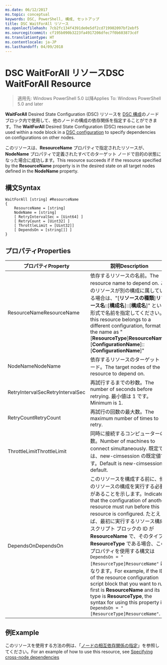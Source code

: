 ```yaml
---
ms.date: 06/12/2017
ms.topic: conceptual
keywords: DSC, PowerShell, 構成, セットアップ
title: DSC WaitForAll リソース
ms.openlocfilehash: 7cb2fc134f4391de0e5df2cd719902097bf2ebf5
ms.sourcegitcommit: cf195b090b3223fa4917206dfec7f0b603873cdf
ms.translationtype: HT
ms.contentlocale: ja-JP
ms.lasthandoff: 04/09/2018
---
```

# <a name="dsc-waitforall-resource"></a><span data-ttu-id="b2d2a-103">DSC WaitForAll リソース</span><span class="sxs-lookup"><span data-stu-id="b2d2a-103">DSC WaitForAll Resource</span></span>

> <span data-ttu-id="b2d2a-104">適用先: Windows PowerShell 5.0 以降</span><span class="sxs-lookup"><span data-stu-id="b2d2a-104">Applies To: Windows PowerShell 5.0 and later</span></span>

<span data-ttu-id="b2d2a-105">**WaitForAll** Desired State Configuration (DSC) リソースを [DSC 構成](configurations.md)のノード ブロック内で使用して、他のノードの構成の依存関係を指定することができます。</span><span class="sxs-lookup"><span data-stu-id="b2d2a-105">The **WaitForAll** Desired State Configuration (DSC) resource can be used within a node block in a [DSC configuration](configurations.md) to specify dependencies on configurations on other nodes.</span></span>

<span data-ttu-id="b2d2a-106">このリソースは、**ResourceName** プロパティで指定されたリソースが、 **NodeName** プロパティで定義されたすべてのターゲット ノードで目的の状態になった場合に成功します。</span><span class="sxs-lookup"><span data-stu-id="b2d2a-106">This resource succeeds if if the resource specified by the **ResourceName** property is in the desired state on all target nodes defined in the **NodeName** property.</span></span>


## <a name="syntax"></a><span data-ttu-id="b2d2a-107">構文</span><span class="sxs-lookup"><span data-stu-id="b2d2a-107">Syntax</span></span>

```
WaitForAll [string] #ResourceName
{
    ResourceName = [string]
    NodeName = [string]
    [ RetryIntervalSec = [Uint64] ]
    [ RetryCount = [Uint32] ]
    [ ThrottleLimit = [Uint32]]
    [ DependsOn = [string[]] ]
}
```

## <a name="properties"></a><span data-ttu-id="b2d2a-108">プロパティ</span><span class="sxs-lookup"><span data-stu-id="b2d2a-108">Properties</span></span>

|  <span data-ttu-id="b2d2a-109">プロパティ</span><span class="sxs-lookup"><span data-stu-id="b2d2a-109">Property</span></span>  |  <span data-ttu-id="b2d2a-110">説明</span><span class="sxs-lookup"><span data-stu-id="b2d2a-110">Description</span></span>   |
|---|---|
| <span data-ttu-id="b2d2a-111">ResourceName</span><span class="sxs-lookup"><span data-stu-id="b2d2a-111">ResourceName</span></span>| <span data-ttu-id="b2d2a-112">依存するリソースの名前。</span><span class="sxs-lookup"><span data-stu-id="b2d2a-112">The resource name to depend on.</span></span> <span data-ttu-id="b2d2a-113">このリソースが別の構成に属している場合は、"[__リソースの種類__]__リソース名__::[__構成名__]::[__構成名__]" という形式で名前を指定してください。</span><span class="sxs-lookup"><span data-stu-id="b2d2a-113">If this resource belongs to a different configuration, format the name as "[__ResourceType__]__ResourceName__::[__ConfigurationName__]::[__ConfigurationName__]"</span></span>|
| <span data-ttu-id="b2d2a-114">NodeName</span><span class="sxs-lookup"><span data-stu-id="b2d2a-114">NodeName</span></span>| <span data-ttu-id="b2d2a-115">依存するリソースのターゲット ノード。</span><span class="sxs-lookup"><span data-stu-id="b2d2a-115">The target nodes of the resource to depend on.</span></span>|
| <span data-ttu-id="b2d2a-116">RetryIntervalSec</span><span class="sxs-lookup"><span data-stu-id="b2d2a-116">RetryIntervalSec</span></span>| <span data-ttu-id="b2d2a-117">再試行するまでの秒数。</span><span class="sxs-lookup"><span data-stu-id="b2d2a-117">The number of seconds before retrying.</span></span> <span data-ttu-id="b2d2a-118">最小値は 1 です。</span><span class="sxs-lookup"><span data-stu-id="b2d2a-118">Minimum is 1.</span></span>|
| <span data-ttu-id="b2d2a-119">RetryCount</span><span class="sxs-lookup"><span data-stu-id="b2d2a-119">RetryCount</span></span>| <span data-ttu-id="b2d2a-120">再試行の回数の最大数。</span><span class="sxs-lookup"><span data-stu-id="b2d2a-120">The maximum number of times to retry.</span></span>|
| <span data-ttu-id="b2d2a-121">ThrottleLimit</span><span class="sxs-lookup"><span data-stu-id="b2d2a-121">ThrottleLimit</span></span>| <span data-ttu-id="b2d2a-122">同時に接続するコンピューターの数。</span><span class="sxs-lookup"><span data-stu-id="b2d2a-122">Number of machines to connect simultaneously.</span></span> <span data-ttu-id="b2d2a-123">既定では、new-cimsession の既定値です。</span><span class="sxs-lookup"><span data-stu-id="b2d2a-123">Default is new-cimsession default.</span></span>|
| <span data-ttu-id="b2d2a-124">DependsOn</span><span class="sxs-lookup"><span data-stu-id="b2d2a-124">DependsOn</span></span> | <span data-ttu-id="b2d2a-125">このリソースを構成する前に、他のリソースの構成を実行する必要があることを示します。</span><span class="sxs-lookup"><span data-stu-id="b2d2a-125">Indicates that the configuration of another resource must run before this resource is configured.</span></span> <span data-ttu-id="b2d2a-126">たとえば、最初に実行するリソース構成スクリプト ブロックの ID が __ResourceName__ で、そのタイプが __ResourceType__ である場合、このプロパティを使用する構文は `DependsOn = "[ResourceType]ResourceName"` になります。</span><span class="sxs-lookup"><span data-stu-id="b2d2a-126">For example, if the ID of the resource configuration script block that you want to run first is __ResourceName__ and its type is __ResourceType__, the syntax for using this property is `DependsOn = "[ResourceType]ResourceName"`.</span></span>|


## <a name="example"></a><span data-ttu-id="b2d2a-127">例</span><span class="sxs-lookup"><span data-stu-id="b2d2a-127">Example</span></span>

<span data-ttu-id="b2d2a-128">このリソースを使用する方法の例は、「[ノードの相互依存関係の指定](crossNodeDependencies.md)」を参照してください。</span><span class="sxs-lookup"><span data-stu-id="b2d2a-128">For an example of how to use this resource, see [Specifying cross-node dependencies](crossNodeDependencies.md)</span></span>